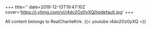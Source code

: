 +++
title=''
date=2019-12-13T19:47:10Z
cover='https://i.ytimg.com/vi/i4do2Oz0yXQ/hqdefault.jpg'
+++

All content belongs to RealCharlieKirk.
{{< youtube i4do2Oz0yXQ >}}
